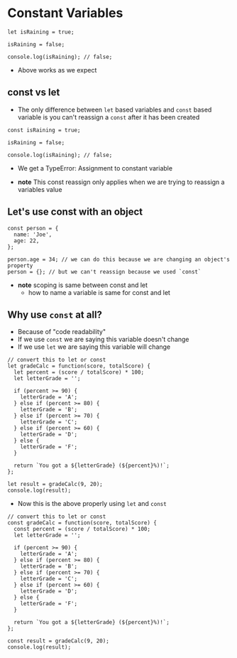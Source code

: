 # Constant Variables
```
let isRaining = true;

isRaining = false;

console.log(isRaining); // false;
```

* Above works as we expect

## const vs let
* The only difference between `let` based variables and `const` based variable is you can't reassign a `const` after it has been created

```
const isRaining = true;

isRaining = false;

console.log(isRaining); // false;
```

* We get a TypeError: Assignment to constant variable

* **note** This const reassign only applies when we are trying to reassign a variables value

## Let's use const with an object
```
const person = {
  name: 'Joe',
  age: 22,
};

person.age = 34; // we can do this because we are changing an object's property
person = {}; // but we can't reassign because we used `const`
```

* **note** scoping is same between const and let
    - how to name a variable is same for const and let

## Why use `const` at all?
* Because of "code readability"
* If we use `const` we are saying this variable doesn't change
* If we use `let` we are saying this variable will change

```
// convert this to let or const
let gradeCalc = function(score, totalScore) {
  let percent = (score / totalScore) * 100;
  let letterGrade = '';

  if (percent >= 90) {
    letterGrade = 'A';
  } else if (percent >= 80) {
    letterGrade = 'B';
  } else if (percent >= 70) {
    letterGrade = 'C';
  } else if (percent >= 60) {
    letterGrade = 'D';
  } else {
    letterGrade = 'F';
  }

  return `You got a ${letterGrade} (${percent}%)!`;
};

let result = gradeCalc(9, 20);
console.log(result);

```

* Now this is the above properly using `let` and `const`

```
// convert this to let or const
const gradeCalc = function(score, totalScore) {
  const percent = (score / totalScore) * 100;
  let letterGrade = '';

  if (percent >= 90) {
    letterGrade = 'A';
  } else if (percent >= 80) {
    letterGrade = 'B';
  } else if (percent >= 70) {
    letterGrade = 'C';
  } else if (percent >= 60) {
    letterGrade = 'D';
  } else {
    letterGrade = 'F';
  }

  return `You got a ${letterGrade} (${percent}%)!`;
};

const result = gradeCalc(9, 20);
console.log(result);
```
